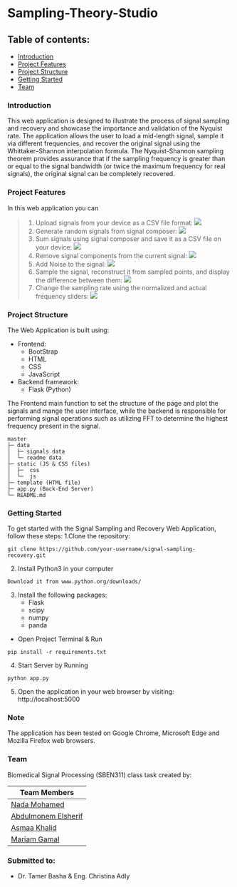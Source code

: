 # Sampling-Theory-Studio
## Table of contents:
- [Introduction](#introduction)
- [Project Features](#project-features)
- [Project Structure](#project-structure)
- [Getting Started](#getting-started)
- [Team]()


### Introduction
This web application is designed to illustrate the process of signal sampling and recovery and showcase the importance and validation of the Nyquist rate. The application allows the user to load a mid-length signal, sample it via different frequencies, and recover the original signal using the Whittaker–Shannon interpolation formula. The Nyquist-Shannon sampling theorem provides assurance that if the sampling frequency is greater than or equal to the signal bandwidth (or twice the maximum frequency for real signals), the original signal can be completely recovered.

<!-- ### Quick Preview
Web application using frontend technologies & flask for illustrating how the sampling theory work,
applying Nyquist sampling, validating it and reconstructing the signal again from the sample points. It can also 
generate signals with various frequencies , amplitudes, sum them up or remove them to make a new signal.

The Sampling is done with Nyquist sampling while the reconstruction using Whittaker–Shannon
interpolation formula.

`Sampling Formula -> Fsample >= 2 * Fmaximum`

![](data/readme%20data/SampLab.gif) -->

### Project Features
In this web application you can
> 1. Upload signals from your device as a CSV file format:
![](data/readme%20data/upload.gif)
> 2. Generate random signals from signal composer:
![](data/readme%20data/composer.gif)
> 3. Sum signals using signal composer and save it as a CSV file on your device:
![](data/readme%20data/saving.gif)
> 4. Remove signal components from the current signal:
![](data/readme%20data/remove.gif)
> 5. Add Noise to the signal:
![](data/readme%20data/noise.gif)
> 6. Sample the signal, reconstruct it from sampled points, and display the difference between them:
![](data/readme%20data/sampling.gif)
> 7. Change the sampling rate using the normalized and actual frequency sliders:
![](data/readme%20data/sliders.gif)


### Project Structure
The Web Application is built using:
- Frontend:
  - BootStrap
  - HTML
  - CSS
  - JavaScript
- Backend framework:
  - Flask (Python)

The Frontend main function to set the structure of the page and plot the signals and mange
the user interface, while the backend is responsible for performing signal operations such as utilizing FFT to determine the highest frequency present in the signal.

```
master
├─ data
│  ├─ signals data
│  └─ readme data
├─ static (JS & CSS files)
│  ├─  css
│  └─  js
├─ template (HTML file)
├─ app.py (Back-End Server)
└─ README.md
```

### Getting Started
To get started with the Signal Sampling and Recovery Web Application, follow these steps:
1.Clone the repository:
``` 
git clone https://github.com/your-username/signal-sampling-recovery.git
``` 
2. Install Python3 in your computer
``` 
Download it from www.python.org/downloads/
```
3. Install the following packages:
   - Flask
   - scipy
   - numpy
   - panda
 - Open Project Terminal & Run
```
pip install -r requirements.txt
```
4. Start Server by Running 
```
python app.py
```

5. Open the application in your web browser by visiting:
 http://localhost:5000

### Note
The application has been tested on Google Chrome, Microsoft Edge and Mozilla Firefox web browsers.
### Team
Biomedical Signal Processing (SBEN311) class task created by:

| Team Members                                  
|-------------------------------------------------------
| [Nada Mohamed](https://github.com/NadaAlfowey)
| [Abdulmonem Elsherif](https://github.com/AbdulmonemElsherif)   
| [Asmaa Khalid](https://github.com/asmaakhaledd) 
| [Mariam Gamal](https://github.com/mariamgamal70)
      

     

### Submitted to:
- Dr. Tamer Basha & Eng. Christina Adly
